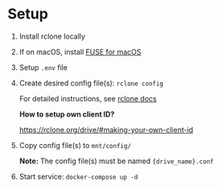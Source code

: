 # Setup

1. Install rclone locally
2. If on macOS, install [FUSE for macOS](https://osxfuse.github.io/)
3. Setup `.env` file
4. Create desired config file(s): `rclone config`

    For detailed instructions, see [rclone docs](https://rclone.org/docs/)

    **How to setup own client ID?**

     https://rclone.org/drive/#making-your-own-client-id

5. Copy config file(s) to `mnt/config/`

    **Note:** The config file(s) must be named `{drive_name}.conf`

6. Start service: `docker-compose up -d`